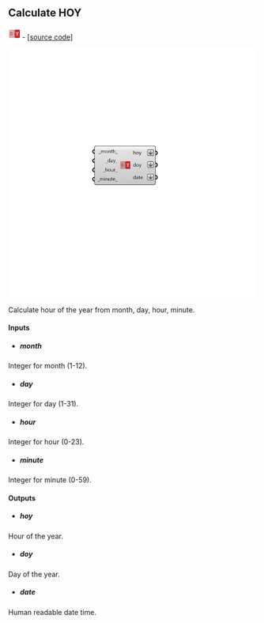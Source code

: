 ## Calculate HOY
![](../../images/icons/Calculate_HOY.png) - [[source code]](https://github.com/ladybug-tools/ladybug-grasshopper/blob/master/ladybug_grasshopper/src//LB%20Calculate%20HOY.py)

![](../../images/components/Calculate_HOY.png)

Calculate hour of the year from month, day, hour, minute.
 



#### Inputs
* ##### month 
Integer for month (1-12). 
* ##### day 
Integer for day (1-31). 
* ##### hour 
Integer for hour (0-23). 
* ##### minute 
Integer for minute (0-59). 

#### Outputs
* ##### hoy
Hour of the year. 
* ##### doy
Day of the year. 
* ##### date
Human readable date time. 